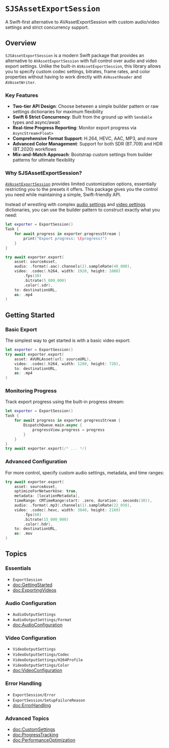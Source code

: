 # ``SJSAssetExportSession``

A Swift-first alternative to AVAssetExportSession with custom audio/video settings and strict concurrency support.

## Overview

`SJSAssetExportSession` is a modern Swift package that provides an alternative to `AVAssetExportSession` with full control over audio and video export settings. Unlike the built-in `AVAssetExportSession`, this library allows you to specify custom codec settings, bitrates, frame rates, and color properties without having to work directly with `AVAssetReader` and `AVAssetWriter`.

### Key Features

- **Two-tier API Design**: Choose between a simple builder pattern or raw settings dictionaries for maximum flexibility
- **Swift 6 Strict Concurrency**: Built from the ground up with `Sendable` types and async/await
- **Real-time Progress Reporting**: Monitor export progress via `AsyncStream<Float>`
- **Comprehensive Format Support**: H.264, HEVC, AAC, MP3, and more
- **Advanced Color Management**: Support for both SDR (BT.709) and HDR (BT.2020) workflows
- **Mix-and-Match Approach**: Bootstrap custom settings from builder patterns for ultimate flexibility

### Why SJSAssetExportSession?

[`AVAssetExportSession`][AV] provides limited customization options, essentially restricting you to the presets it offers. This package gives you the control you need while maintaining a simple, Swift-friendly API.

[AV]: https://developer.apple.com/documentation/avfoundation/avassetexportsession

Instead of wrestling with complex [audio settings][] and [video settings][] dictionaries, you can use the builder pattern to construct exactly what you need:

[audio settings]: https://developer.apple.com/documentation/avfoundation/audio_settings
[video settings]: https://developer.apple.com/documentation/avfoundation/video_settings

```swift
let exporter = ExportSession()
Task {
    for await progress in exporter.progressStream {
        print("Export progress: \(progress)")
    }
}

try await exporter.export(
    asset: sourceAsset,
    audio: .format(.aac).channels(2).sampleRate(48_000),
    video: .codec(.h264, width: 1920, height: 1080)
        .fps(30)
        .bitrate(5_000_000)
        .color(.sdr),
    to: destinationURL,
    as: .mp4
)
```

## Getting Started

### Basic Export

The simplest way to get started is with a basic video export:

```swift
let exporter = ExportSession()
try await exporter.export(
    asset: AVURLAsset(url: sourceURL),
    video: .codec(.h264, width: 1280, height: 720),
    to: destinationURL,
    as: .mp4
)
```

### Monitoring Progress

Track export progress using the built-in progress stream:

```swift
let exporter = ExportSession()
Task {
    for await progress in exporter.progressStream {
        DispatchQueue.main.async {
            progressView.progress = progress
        }
    }
}
try await exporter.export(/* ... */)
```

### Advanced Configuration

For more control, specify custom audio settings, metadata, and time ranges:

```swift
try await exporter.export(
    asset: sourceAsset,
    optimizeForNetworkUse: true,
    metadata: [locationMetadata],
    timeRange: CMTimeRange(start: .zero, duration: .seconds(30)),
    audio: .format(.mp3).channels(1).sampleRate(22_050),
    video: .codec(.hevc, width: 3840, height: 2160)
        .fps(60)
        .bitrate(15_000_000)
        .color(.hdr),
    to: destinationURL,
    as: .mov
)
```

## Topics

### Essentials

- ``ExportSession``
- <doc:GettingStarted>
- <doc:ExportingVideos>

### Audio Configuration

- ``AudioOutputSettings``
- ``AudioOutputSettings/Format``
- <doc:AudioConfiguration>

### Video Configuration

- ``VideoOutputSettings``
- ``VideoOutputSettings/Codec``
- ``VideoOutputSettings/H264Profile``
- ``VideoOutputSettings/Color``
- <doc:VideoConfiguration>

### Error Handling

- ``ExportSession/Error``
- ``ExportSession/SetupFailureReason``
- <doc:ErrorHandling>

### Advanced Topics

- <doc:CustomSettings>
- <doc:ProgressTracking>
- <doc:PerformanceOptimization>
